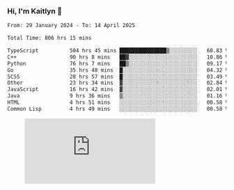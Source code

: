 ### Hi, I'm Kaitlyn 👋
<!--START_SECTION:waka-->

```txt
From: 29 January 2024 - To: 14 April 2025

Total Time: 806 hrs 15 mins

TypeScript          504 hrs 45 mins ███████████████▒░░░░░░░░░   60.83 %
C++                 90 hrs 8 mins   ██▓░░░░░░░░░░░░░░░░░░░░░░   10.86 %
Python              76 hrs 7 mins   ██▒░░░░░░░░░░░░░░░░░░░░░░   09.17 %
Go                  35 hrs 48 mins  █░░░░░░░░░░░░░░░░░░░░░░░░   04.32 %
SCSS                28 hrs 57 mins  █░░░░░░░░░░░░░░░░░░░░░░░░   03.49 %
Other               23 hrs 34 mins  ▓░░░░░░░░░░░░░░░░░░░░░░░░   02.84 %
JavaScript          16 hrs 42 mins  ▓░░░░░░░░░░░░░░░░░░░░░░░░   02.01 %
Java                9 hrs 36 mins   ▒░░░░░░░░░░░░░░░░░░░░░░░░   01.16 %
HTML                4 hrs 51 mins   ░░░░░░░░░░░░░░░░░░░░░░░░░   00.58 %
Common Lisp         4 hrs 49 mins   ░░░░░░░░░░░░░░░░░░░░░░░░░   00.58 %
```

<!--END_SECTION:waka-->

<figure><embed src="https://wakatime.com/share/@018d58bc-3d22-46c9-b2d7-4ed36fb8172d/243b5d9b-77cd-4133-89ff-dcc8f225fa18.svg"></embed></figure>
